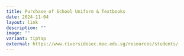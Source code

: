 ```yaml
---
title: Purchase of School Uniform & Textbooks
date: 2024-11-04
layout: link
description: ""
image: ""
variant: tiptap
external: https://www.riversidesec.moe.edu.sg/resources/students/
---
```

